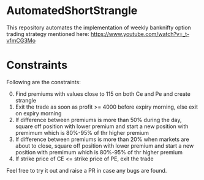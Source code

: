 # AutomatedShortStrangle
This repository automates the implementation of weekly banknifty option trading strategy mentioned here: https://www.youtube.com/watch?v=_t-vfmCG3Mo

# Constraints
Following are the constraints:

0. Find premiums with values close to 115 on both Ce and Pe and create strangle
1. Exit the trade as soon as profit >= 4000 before expiry morning, else exit on expiry morning
2. If difference between premiums is more than 50% during the day, square off position with lower premium and
    start a new position with premimum which is 80%-95% of thr higher premium
3. If difference between premiums is more than 20% when markets are about to close, square off position with lower premium
    and start a new position with premimum which is 80%-95% of thr higher premium
4. If strike price of CE <= strike price of PE, exit the trade

Feel free to try it out and raise a PR in case any bugs are found.
